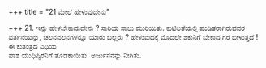 +++
title = "21 ಮೇಲೆ ಹೇಳುವುದೇನು"

+++
21. ಇನ್ನು ಹೇಳಬೇಕಾದುದೇನು ? ಸಾರಿಯ ಸಾಲು ಮುರಿಯಿತು. ಕುಟಿಲತೆಯಲ್ಲಿ ಪಂಡಿತರಾಗಿರುವವರ ವರ್ತನೆಯನ್ನು, ಚಲನವಲನಗಳನ್ನೂ ಯಾರು ಬಲ್ಲರು ? ಹೇಳುವುದಕ್ಕೆ ಮೊದಲೇ ಶಕುನಿಗೆ ಬೇಕಾದ ಗರ ಬೀಳುತ್ತದೆ ! ಈ ಕುತಂತ್ರದ ವಿಧಿಯ   
ಪಾಶ ಯುಧಿಷ್ಠಿರನಿಗೆ ತೊಡಕಾಯಿತು. ಅರ್ಜುನನನ್ನು ನೀಗಿತು.
